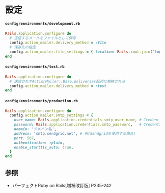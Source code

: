 # 設定
#### `config/environments/development.rb`

```ruby
Rails.application.configure do
  # 送信するメールをファイルとして保存
  config.action_mailer.delivery_method = :file
  # 保存先の指定
  config.action_mailer.file_settings = { location: Rails.root.join('log/mails') }
end
```

#### `config/environments/test.rb`

```ruby
Rails.application.configure do
  # 送信されずActionMailer::Base.deliveries配列に格納される
  config.action_mailer.delivery_method = :test
end
```

#### `config/environments/production.rb`

```ruby
Rails.application.configure do
  config.action_mailer.smtp_settings = {
    user_name: Rails.application.credentials.smtp_user_name, # Credentialsで管理する
    password: Rails.application.credentials.smtp_password,   # Credentialsで管理する
    domain: 'ドメイン名',
    address: 'smtp.sendgrid.net', # 例(Sendgridを使用する場合)
    port: 587,
    authentication: :plain,
    enable_starttls_auto: true,
  }
end
```

## 参照
- パーフェクトRuby on Rails[増補改訂版] P235-242
